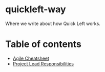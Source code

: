 # quickleft-way

Where we write about how Quick Left works.

# Table of contents

- [Agile Cheatsheet](agile-cheatsheet.md)
- [Project Lead Responsibilities](project-lead-responsibilities.md)
